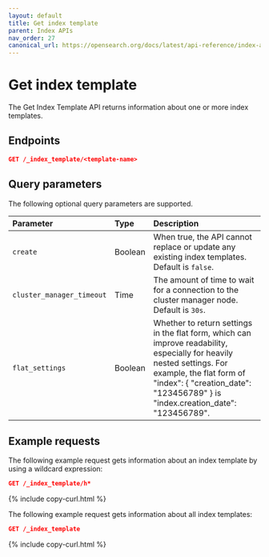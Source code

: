 ```yaml
---
layout: default
title: Get index template
parent: Index APIs
nav_order: 27
canonical_url: https://opensearch.org/docs/latest/api-reference/index-apis/get-index-template/
---
```


# Get index template

The Get Index Template API returns information about one or more index templates.

## Endpoints

```json
GET /_index_template/<template-name>
```

## Query parameters

The following optional query parameters are supported.

Parameter | Type | Description
:--- | :--- | :---
`create` | Boolean | When true, the API cannot replace or update any existing index templates. Default is `false`.
`cluster_manager_timeout` | Time | The amount of time to wait for a connection to the cluster manager node. Default is `30s`.
`flat_settings` | Boolean | Whether to return settings in the flat form, which can improve readability, especially for heavily nested settings. For example, the flat form of "index": { "creation_date": "123456789" } is "index.creation_date": "123456789".

## Example requests

The following example request gets information about an index template by using a wildcard expression:

```json
GET /_index_template/h*
```
{% include copy-curl.html %}

The following example request gets information about all index templates:

```json
GET /_index_template
```
{% include copy-curl.html %}
